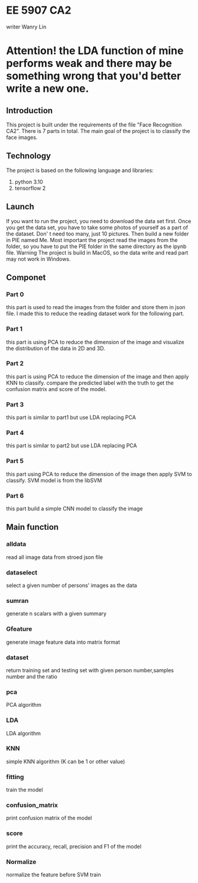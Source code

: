 # EE 5907 CA2

writer Wanry Lin

# Attention! the LDA function of mine performs weak and there may be something wrong that you'd better write a new one. 

## Introduction
This project is built under the requirements of the file "Face Recognition CA2". There is 7 parts in total. The main goal of the project is to classify the face images.

## Technology
The project is based on the following language and libraries:
1. python 3.10
2. tensorflow 2

## Launch
If you want to run the project, you need to download the data set first.
Once you get the data set, you have to take some photos of yourself as a part of the dataset. Don' t need too many, just 10 pictures. Then build a new folder in PIE named Me.
Most important the project read the images from the folder, so you have to put the PIE folder in the same directory as the ipynb file.
Warning The project is build in MacOS, so the data write and read part may not work in Windows.

## Componet
### Part 0
this part is used to read the images from the folder and store them in json file. I made this to reduce the reading dataset work for the following part.

### Part 1
this part is using PCA to reduce the dimension of the image and visualize the distribution of the data in 2D and 3D.

### Part 2
this part is using PCA to reduce the dimension of the image and then apply KNN to classify. compare the predicted label with the truth to get the confusion matrix and score of the model.

### Part 3
this part is similar to part1 but use LDA replacing PCA

### Part 4
this part is similar to part2 but use LDA replacing PCA

### Part 5
this part using PCA to reduce the dimension of the image then apply SVM to classify. SVM model is from the libSVM

### Part 6
this part build a simple CNN model to classify the image

## Main function
### alldata
read all image data from stroed json file

### dataselect
select a given number of persons' images as the data

### sumran
generate n scalars with a given summary

### Gfeature
generate image feature data into matrix format

### dataset
return training set and testing set with given person number,samples number and the ratio

### pca
PCA algorithm

### LDA
LDA algorithm

### KNN
simple KNN algorithm (K can be 1 or other value)

### fitting
train the model

### confusion_matrix
print confusion matrix of the model

### score
print the accuracy, recall, precision and F1 of the model

### Normalize
normalize the feature before SVM train
